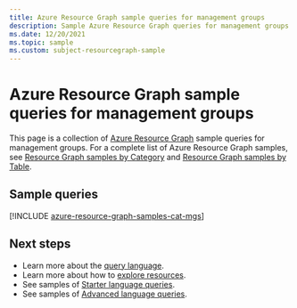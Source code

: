 ```yaml
---
title: Azure Resource Graph sample queries for management groups
description: Sample Azure Resource Graph queries for management groups showing use of resource types and tables to access management group details.
ms.date: 12/20/2021
ms.topic: sample
ms.custom: subject-resourcegraph-sample
---
```

# Azure Resource Graph sample queries for management groups

This page is a collection of [Azure Resource Graph](../resource-graph/overview.md) sample queries
for management groups. For a complete list of Azure Resource Graph samples, see
[Resource Graph samples by Category](../resource-graph/samples/samples-by-category.md) and
[Resource Graph samples by Table](../resource-graph/samples/samples-by-table.md).

## Sample queries

[!INCLUDE [azure-resource-graph-samples-cat-mgs](../../../includes/resource-graph/samples/bycat/management-groups.md)]

## Next steps

- Learn more about the [query language](../resource-graph/concepts/query-language.md).
- Learn more about how to [explore resources](../resource-graph/concepts/explore-resources.md).
- See samples of [Starter language queries](../resource-graph/samples/starter.md).
- See samples of [Advanced language queries](../resource-graph/samples/advanced.md).
